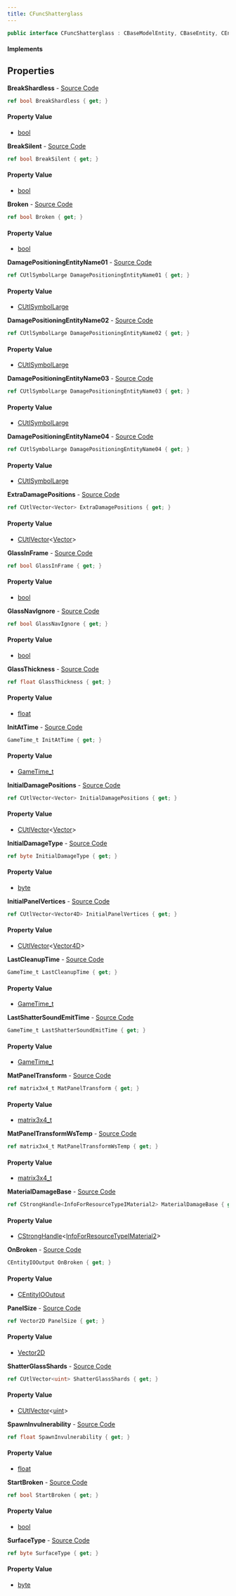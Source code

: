 ```yaml
---
title: CFuncShatterglass
---
```


```csharp
public interface CFuncShatterglass : CBaseModelEntity, CBaseEntity, CEntityInstance, ISchemaClass<CEntityInstance>, ISchemaClass<CBaseEntity>, ISchemaClass<CBaseModelEntity>, ISchemaClass<CFuncShatterglass>, ISchemaField, ISchemaClass, INativeHandle
```

#### Implements

## Properties

**BreakShardless** - [Source Code](https://github.com/swiftly-solution/swiftlys2/blob/master/managed/src/SwiftlyS2.Generated/Schemas/Interfaces/CFuncShatterglass.cs#L36)

```csharp
ref bool BreakShardless { get; }
```

#### Property Value

- [bool](https://learn.microsoft.com/dotnet/api/system.boolean)

**BreakSilent** - [Source Code](https://github.com/swiftly-solution/swiftlys2/blob/master/managed/src/SwiftlyS2.Generated/Schemas/Interfaces/CFuncShatterglass.cs#L34)

```csharp
ref bool BreakSilent { get; }
```

#### Property Value

- [bool](https://learn.microsoft.com/dotnet/api/system.boolean)

**Broken** - [Source Code](https://github.com/swiftly-solution/swiftlys2/blob/master/managed/src/SwiftlyS2.Generated/Schemas/Interfaces/CFuncShatterglass.cs#L38)

```csharp
ref bool Broken { get; }
```

#### Property Value

- [bool](https://learn.microsoft.com/dotnet/api/system.boolean)

**DamagePositioningEntityName01** - [Source Code](https://github.com/swiftly-solution/swiftlys2/blob/master/managed/src/SwiftlyS2.Generated/Schemas/Interfaces/CFuncShatterglass.cs#L48)

```csharp
ref CUtlSymbolLarge DamagePositioningEntityName01 { get; }
```

#### Property Value

- [CUtlSymbolLarge](/docs/api/shared/natives/cutlsymbollarge)

**DamagePositioningEntityName02** - [Source Code](https://github.com/swiftly-solution/swiftlys2/blob/master/managed/src/SwiftlyS2.Generated/Schemas/Interfaces/CFuncShatterglass.cs#L50)

```csharp
ref CUtlSymbolLarge DamagePositioningEntityName02 { get; }
```

#### Property Value

- [CUtlSymbolLarge](/docs/api/shared/natives/cutlsymbollarge)

**DamagePositioningEntityName03** - [Source Code](https://github.com/swiftly-solution/swiftlys2/blob/master/managed/src/SwiftlyS2.Generated/Schemas/Interfaces/CFuncShatterglass.cs#L52)

```csharp
ref CUtlSymbolLarge DamagePositioningEntityName03 { get; }
```

#### Property Value

- [CUtlSymbolLarge](/docs/api/shared/natives/cutlsymbollarge)

**DamagePositioningEntityName04** - [Source Code](https://github.com/swiftly-solution/swiftlys2/blob/master/managed/src/SwiftlyS2.Generated/Schemas/Interfaces/CFuncShatterglass.cs#L54)

```csharp
ref CUtlSymbolLarge DamagePositioningEntityName04 { get; }
```

#### Property Value

- [CUtlSymbolLarge](/docs/api/shared/natives/cutlsymbollarge)

**ExtraDamagePositions** - [Source Code](https://github.com/swiftly-solution/swiftlys2/blob/master/managed/src/SwiftlyS2.Generated/Schemas/Interfaces/CFuncShatterglass.cs#L58)

```csharp
ref CUtlVector<Vector> ExtraDamagePositions { get; }
```

#### Property Value

- [CUtlVector](/docs/api/shared/natives/cutlvector-1)<[Vector](/docs/api/shared/natives/vector)>

**GlassInFrame** - [Source Code](https://github.com/swiftly-solution/swiftlys2/blob/master/managed/src/SwiftlyS2.Generated/Schemas/Interfaces/CFuncShatterglass.cs#L42)

```csharp
ref bool GlassInFrame { get; }
```

#### Property Value

- [bool](https://learn.microsoft.com/dotnet/api/system.boolean)

**GlassNavIgnore** - [Source Code](https://github.com/swiftly-solution/swiftlys2/blob/master/managed/src/SwiftlyS2.Generated/Schemas/Interfaces/CFuncShatterglass.cs#L40)

```csharp
ref bool GlassNavIgnore { get; }
```

#### Property Value

- [bool](https://learn.microsoft.com/dotnet/api/system.boolean)

**GlassThickness** - [Source Code](https://github.com/swiftly-solution/swiftlys2/blob/master/managed/src/SwiftlyS2.Generated/Schemas/Interfaces/CFuncShatterglass.cs#L30)

```csharp
ref float GlassThickness { get; }
```

#### Property Value

- [float](https://learn.microsoft.com/dotnet/api/system.single)

**InitAtTime** - [Source Code](https://github.com/swiftly-solution/swiftlys2/blob/master/managed/src/SwiftlyS2.Generated/Schemas/Interfaces/CFuncShatterglass.cs#L28)

```csharp
GameTime_t InitAtTime { get; }
```

#### Property Value

- [GameTime_t](/docs/api/shared/schemadefinitions/gametime_t)

**InitialDamagePositions** - [Source Code](https://github.com/swiftly-solution/swiftlys2/blob/master/managed/src/SwiftlyS2.Generated/Schemas/Interfaces/CFuncShatterglass.cs#L56)

```csharp
ref CUtlVector<Vector> InitialDamagePositions { get; }
```

#### Property Value

- [CUtlVector](/docs/api/shared/natives/cutlvector-1)<[Vector](/docs/api/shared/natives/vector)>

**InitialDamageType** - [Source Code](https://github.com/swiftly-solution/swiftlys2/blob/master/managed/src/SwiftlyS2.Generated/Schemas/Interfaces/CFuncShatterglass.cs#L46)

```csharp
ref byte InitialDamageType { get; }
```

#### Property Value

- [byte](https://learn.microsoft.com/dotnet/api/system.byte)

**InitialPanelVertices** - [Source Code](https://github.com/swiftly-solution/swiftlys2/blob/master/managed/src/SwiftlyS2.Generated/Schemas/Interfaces/CFuncShatterglass.cs#L60)

```csharp
ref CUtlVector<Vector4D> InitialPanelVertices { get; }
```

#### Property Value

- [CUtlVector](/docs/api/shared/natives/cutlvector-1)<[Vector4D](/docs/api/shared/natives/vector4d)>

**LastCleanupTime** - [Source Code](https://github.com/swiftly-solution/swiftlys2/blob/master/managed/src/SwiftlyS2.Generated/Schemas/Interfaces/CFuncShatterglass.cs#L26)

```csharp
GameTime_t LastCleanupTime { get; }
```

#### Property Value

- [GameTime_t](/docs/api/shared/schemadefinitions/gametime_t)

**LastShatterSoundEmitTime** - [Source Code](https://github.com/swiftly-solution/swiftlys2/blob/master/managed/src/SwiftlyS2.Generated/Schemas/Interfaces/CFuncShatterglass.cs#L24)

```csharp
GameTime_t LastShatterSoundEmitTime { get; }
```

#### Property Value

- [GameTime_t](/docs/api/shared/schemadefinitions/gametime_t)

**MatPanelTransform** - [Source Code](https://github.com/swiftly-solution/swiftlys2/blob/master/managed/src/SwiftlyS2.Generated/Schemas/Interfaces/CFuncShatterglass.cs#L16)

```csharp
ref matrix3x4_t MatPanelTransform { get; }
```

#### Property Value

- [matrix3x4_t](/docs/api/shared/natives/matrix3x4_t)

**MatPanelTransformWsTemp** - [Source Code](https://github.com/swiftly-solution/swiftlys2/blob/master/managed/src/SwiftlyS2.Generated/Schemas/Interfaces/CFuncShatterglass.cs#L18)

```csharp
ref matrix3x4_t MatPanelTransformWsTemp { get; }
```

#### Property Value

- [matrix3x4_t](/docs/api/shared/natives/matrix3x4_t)

**MaterialDamageBase** - [Source Code](https://github.com/swiftly-solution/swiftlys2/blob/master/managed/src/SwiftlyS2.Generated/Schemas/Interfaces/CFuncShatterglass.cs#L66)

```csharp
ref CStrongHandle<InfoForResourceTypeIMaterial2> MaterialDamageBase { get; }
```

#### Property Value

- [CStrongHandle](/docs/api/shared/natives/cstronghandle-1)<[InfoForResourceTypeIMaterial2](/docs/api/shared/schemadefinitions/infoforresourcetypeimaterial2)>

**OnBroken** - [Source Code](https://github.com/swiftly-solution/swiftlys2/blob/master/managed/src/SwiftlyS2.Generated/Schemas/Interfaces/CFuncShatterglass.cs#L62)

```csharp
CEntityIOOutput OnBroken { get; }
```

#### Property Value

- [CEntityIOOutput](/docs/api/shared/schemadefinitions/centityiooutput)

**PanelSize** - [Source Code](https://github.com/swiftly-solution/swiftlys2/blob/master/managed/src/SwiftlyS2.Generated/Schemas/Interfaces/CFuncShatterglass.cs#L22)

```csharp
ref Vector2D PanelSize { get; }
```

#### Property Value

- [Vector2D](/docs/api/shared/natives/vector2d)

**ShatterGlassShards** - [Source Code](https://github.com/swiftly-solution/swiftlys2/blob/master/managed/src/SwiftlyS2.Generated/Schemas/Interfaces/CFuncShatterglass.cs#L20)

```csharp
ref CUtlVector<uint> ShatterGlassShards { get; }
```

#### Property Value

- [CUtlVector](/docs/api/shared/natives/cutlvector-1)<[uint](https://learn.microsoft.com/dotnet/api/system.uint32)>

**SpawnInvulnerability** - [Source Code](https://github.com/swiftly-solution/swiftlys2/blob/master/managed/src/SwiftlyS2.Generated/Schemas/Interfaces/CFuncShatterglass.cs#L32)

```csharp
ref float SpawnInvulnerability { get; }
```

#### Property Value

- [float](https://learn.microsoft.com/dotnet/api/system.single)

**StartBroken** - [Source Code](https://github.com/swiftly-solution/swiftlys2/blob/master/managed/src/SwiftlyS2.Generated/Schemas/Interfaces/CFuncShatterglass.cs#L44)

```csharp
ref bool StartBroken { get; }
```

#### Property Value

- [bool](https://learn.microsoft.com/dotnet/api/system.boolean)

**SurfaceType** - [Source Code](https://github.com/swiftly-solution/swiftlys2/blob/master/managed/src/SwiftlyS2.Generated/Schemas/Interfaces/CFuncShatterglass.cs#L64)

```csharp
ref byte SurfaceType { get; }
```

#### Property Value

- [byte](https://learn.microsoft.com/dotnet/api/system.byte)

